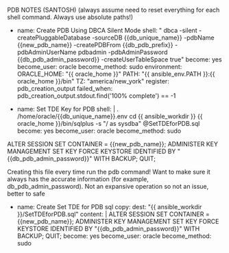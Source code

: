 
PDB NOTES (SANTOSH)
(always assume need to reset everything for each shell command. Always use absolute paths!)

- name: Create PDB Using DBCA Silent Mode
    shell: " dbca -silent -createPluggableDatabase -sourceDB {{db_unique_name}} -pdbName {{new_pdb_name}} -createPDBFrom {{db_pdb_prefix}} -pdbAdminUserName pdbadmin -pdbAdminPassword {{db_pdb_admin_password}} -createUserTableSpace true"
    become: yes
    become_user: oracle
    become_method: sudo
    environment:
       ORACLE_HOME: "{{ oracle_home }}"
       PATH: "{{ ansible_env.PATH }}:{{ oracle_home }}/bin"
       TZ: "america/new_york"
    register: pdb_creation_output
    failed_when: pdb_creation_output.stdout.find('100% complete') == -1

- name: Set TDE Key for PDB
    shell: |
        . /home/oracle/{{db_unique_name}}.env
        cd {{ ansible_workdir }}
        {{ oracle_home }}/bin/sqlplus -s "/ as sysdba" @SetTDEforPDB.sql
    become: yes
    become_user: oracle
    become_method: sudo

ALTER SESSION SET CONTAINER = {{new_pdb_name}};
ADMINISTER KEY MANAGEMENT SET KEY FORCE KEYSTORE IDENTIFIED BY "{{db_pdb_admin_password}}" WITH BACKUP;
QUIT;

Creating this file every time run the pdb command! Want to make sure it always has the accurate information (for example, db_pdb_admin_password). Not an expansive operation so not an issue, better to safe
- name: Create Set TDE for PDB sql
    copy:
      dest: "{{ ansible_workdir }}/SetTDEforPDB.sql"
      content: |
        ALTER SESSION SET CONTAINER = {{new_pdb_name}};
        ADMINISTER KEY MANAGEMENT SET KEY FORCE KEYSTORE IDENTIFIED BY "{{db_pdb_admin_password}}" WITH BACKUP;
        QUIT;
    become: yes
    become_user: oracle
    become_method: sudo